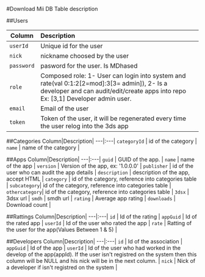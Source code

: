 #Download Mii DB Table description

##Users

Column|Description|
---|:---|
`userId`|Unique id for the user|
`nick` | nickname choosed by the user|
`password` | pasword for the user. Is MDhased|
`role` | Composed role: 1- User can login into system and rate(val 0:1:2[2=mod]:3[3= admin]), 2- Is a developer and can audit/edit/create apps into repo Ex: [3,1] Developer admin user.|
`email` | Email of the user |
`token` | Token of the user, it will be regenerated every time the user relog into the 3ds app |

##Categories
Column|Description|
---|:---|
`categoryId` | id of the category |
`name` | name of the category |

##Apps
Column|Description|
---|:---|
`guid` | GUID of the app. |
`name` | name of the app |
`version` | Version of the app, ex: '1.0.0.0' |
`publisher` | id of the user who can audit the app details |
`description` | description  of the app, accept HTML |
`category` | id of the category, reference into categories table |
`subcategory`| id of the category, reference into categories table |
`othercategory`| id of the category, reference into categories table |
`3dsx` | 3dsx url |
`smdh` | smdh url |
`rating` | Average app rating |
`downloads` | Download count |

##Rattings
Column|Description|
---|:---|
`id` | Id of the rating |
`appGuid` | Id of the rated app |
`userId` | Id of the user who rated the app |
`rate` | Ratting of the user for the app(Values Between 1 & 5) |

##Developers
Column|Description|
---|:---|
`id` | Id of the association |
`appGuid` | Id of the app |
`userId` | Id of the user who had worked in the develop of the app(appId). If the user isn't registred on the system then this column will be NULL and his nick will be in the next column. |
`nick` | Nick of a developer if isn't registred on the system |


